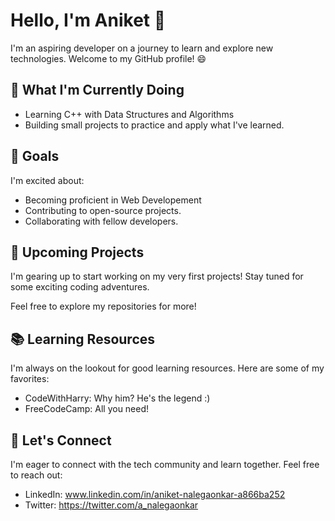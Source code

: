 # Hello, I'm Aniket 👋

I'm an aspiring developer on a journey to learn and explore new technologies. Welcome to my GitHub profile! 😄

## 🔭 What I'm Currently Doing

- Learning C++ with Data Structures and Algorithms
- Building small projects to practice and apply what I've learned.

## 🌱 Goals

I'm excited about:

- Becoming proficient in Web Developement 
- Contributing to open-source projects.
- Collaborating with fellow developers.

## 🚀 Upcoming Projects

I'm gearing up to start working on my very first projects! Stay tuned for some exciting coding adventures.

Feel free to explore my repositories for more!

## 📚 Learning Resources

I'm always on the lookout for good learning resources. Here are some of my favorites:

- CodeWithHarry: Why him? He's the legend :)
- FreeCodeCamp: All you need!

## 💬 Let's Connect

I'm eager to connect with the tech community and learn together. Feel free to reach out:

- LinkedIn: www.linkedin.com/in/aniket-nalegaonkar-a866ba252
- Twitter: https://twitter.com/a_nalegaonkar
